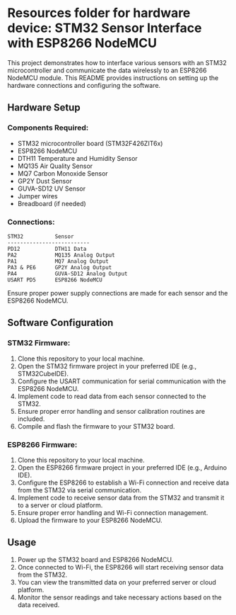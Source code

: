 # Resources folder for hardware device: STM32 Sensor Interface with ESP8266 NodeMCU

This project demonstrates how to interface various sensors with an STM32 microcontroller and communicate the data wirelessly to an ESP8266 NodeMCU module. This README provides instructions on setting up the hardware connections and configuring the software.

## Hardware Setup

### Components Required:
- STM32 microcontroller board (STM32F426ZIT6x)
- ESP8266 NodeMCU
- DTH11 Temperature and Humidity Sensor
- MQ135 Air Quality Sensor
- MQ7 Carbon Monoxide Sensor
- GP2Y Dust Sensor
- GUVA-SD12 UV Sensor
- Jumper wires
- Breadboard (if needed)

### Connections:

```
STM32          Sensor
--------------------------
PD12           DTH11 Data
PA2            MQ135 Analog Output
PA1            MQ7 Analog Output
PA3 & PE6      GP2Y Analog Output
PA4            GUVA-SD12 Analog Output
USART PD5      ESP8266 NodeMCU
```

Ensure proper power supply connections are made for each sensor and the ESP8266 NodeMCU.

## Software Configuration

### STM32 Firmware:
1. Clone this repository to your local machine.
2. Open the STM32 firmware project in your preferred IDE (e.g., STM32CubeIDE).
3. Configure the USART communication for serial communication with the ESP8266 NodeMCU.
4. Implement code to read data from each sensor connected to the STM32.
5. Ensure proper error handling and sensor calibration routines are included.
6. Compile and flash the firmware to your STM32 board.

### ESP8266 Firmware:
1. Clone this repository to your local machine.
2. Open the ESP8266 firmware project in your preferred IDE (e.g., Arduino IDE).
3. Configure the ESP8266 to establish a Wi-Fi connection and receive data from the STM32 via serial communication.
4. Implement code to receive sensor data from the STM32 and transmit it to a server or cloud platform.
5. Ensure proper error handling and Wi-Fi connection management.
6. Upload the firmware to your ESP8266 NodeMCU.

## Usage

1. Power up the STM32 board and ESP8266 NodeMCU.
2. Once connected to Wi-Fi, the ESP8266 will start receiving sensor data from the STM32.
3. You can view the transmitted data on your preferred server or cloud platform.
4. Monitor the sensor readings and take necessary actions based on the data received.
